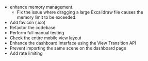 - enhance memory management.
  - Fix the issue where dragging a large Excalidraw file causes the memory limit to be exceeded.
- Add favicon (.ico)
- Refactor the codebase
- Perform full manual testing
- Check the entire mobile view layout
- Enhance the dashboard interface using the View Transition API
- Prevent importing the same scene on the dashboard page
- Add rate limiting